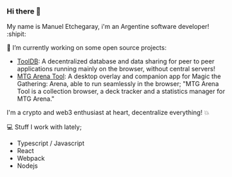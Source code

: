 ### Hi there 👋

My name is Manuel Etchegaray, i'm an Argentine software developer! :shipit:


🔭 I’m currently working on some open source projects:
- [ToolDB](https://github.com/Manwe-777/tool-db): A decentralized database and data sharing for peer to peer applications running mainly on the browser, without central servers!
- [MTG Arena Tool](https://github.com/mtgatool/mtgatool-desktop): A desktop overlay and companion app for Magic the Gathering: Arena, able to run seamlessly in the browser; "MTG Arena Tool is a collection browser, a deck tracker and a statistics manager for MTG Arena."

I'm a crypto and web3 enthusiast at heart, decentralize everything! :collision:

:computer: Stuff I work with lately;

- Typescript / Javascript
- React
- Webpack
- Nodejs
